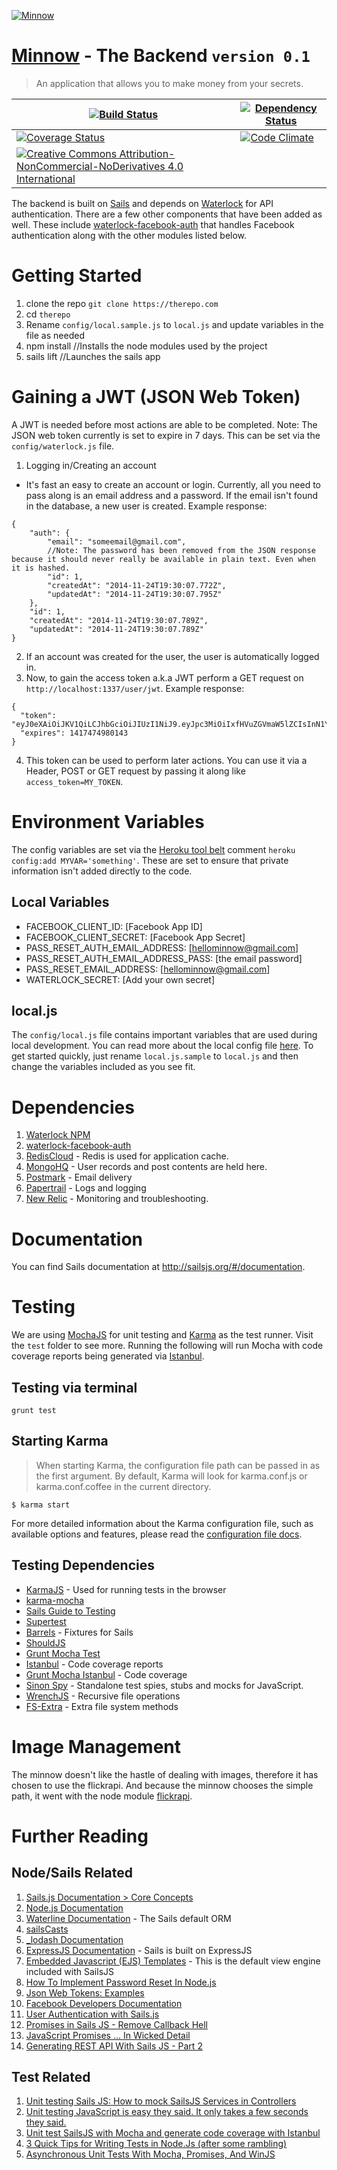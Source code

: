 [![Minnow][minnow-image]][minnow-url]
# [Minnow](minnow-url) - The Backend `version 0.1`

> An application that allows you to make money from your secrets. 

| [![Build Status][travis-image]][travis-url] | [![Dependency Status][dependency-image]][dependency-url] |
| ------ | ------ |
| [![Coverage Status][coverage-image]][coverage-url] | [![Code Climate][climate-image]][climate-url] |
| [![Creative Commons Attribution-NonCommercial-NoDerivatives 4.0 International][license-image]][license-url] | |


The backend is built on [Sails](http://sailsjs.org) and depends on [Waterlock](http://waterlock.ninja) for API authentication. There are a few other components that have been added as well. These include [waterlock-facebook-auth](https://github.com/davidrivera/waterlock-facebook-auth) that handles Facebook authentication along with the other modules listed below.

# Getting Started

1. clone the repo `git clone https://therepo.com`
1. cd `therepo`
1. Rename `config/local.sample.js` to `local.js` and update variables in the file as needed
1. npm install //Installs the node modules used by the project
1. sails lift //Launches the sails app


# Gaining a JWT (JSON Web Token)

A JWT is needed before most actions are able to be completed. Note: The JSON web token currently is set to expire in 7 days. This can be set via the `config/waterlock.js` file.

1. Logging in/Creating an account
- It's fast an easy to create an account or login. Currently, all you need to pass along is an email address and a password. If the email isn't found in the database, a new user is created. 
Example response:
```
{
    "auth": {
        "email": "someemail@gmail.com",
        //Note: The password has been removed from the JSON response because it should never really be available in plain text. Even when it is hashed.
        "id": 1,
        "createdAt": "2014-11-24T19:30:07.772Z",
        "updatedAt": "2014-11-24T19:30:07.795Z"
    },
    "id": 1,
    "createdAt": "2014-11-24T19:30:07.789Z",
    "updatedAt": "2014-11-24T19:30:07.789Z"
}
```

2. If an account was created for the user, the user is automatically logged in.
3. Now, to gain the access token a.k.a JWT perform a GET request on `http://localhost:1337/user/jwt`.
Example response:
```
{
  "token": "eyJ0eXAiOiJKV1QiLCJhbGciOiJIUzI1NiJ9.eyJpc3MiOiIxfHVuZGVmaW5lZCIsInN1YiI6InNtYWxsIGFuZCBjdXJpb3VzIiwiYXVkIjoibWlubm93IiwiZXhwIjoxNDE3NDc0OTgwMTQzLCJuYmYiOjE0MTY4NzAxODAxNDQsImlhdCI6MTQxNjg3MDE4MDE0NCwianRpIjoiMDk0ZjBhMTAtNzQyZS0xMWU0LWFkYmMtMmY1ZWM4MmNhMzE0In0.LAq4n7SMjknE0umjQCwmMsmsyazjaueXP_QxIfC_p_0",
  "expires": 1417474980143
}
```
4. This token can be used to perform later actions. You can use it via a Header, POST or GET request by passing it along like `access_token=MY_TOKEN`.



# Environment Variables

The config variables are set via the [Heroku tool belt](https://toolbelt.heroku.com) comment `heroku config:add MYVAR='something'`. These are set to ensure that private information isn't added directly to the code. 

## Local Variables
- FACEBOOK_CLIENT_ID:                 [Facebook App ID]
- FACEBOOK_CLIENT_SECRET:             [Facebook App Secret]
- PASS_RESET_AUTH_EMAIL_ADDRESS:      [hellominnow@gmail.com]
- PASS_RESET_AUTH_EMAIL_ADDRESS_PASS: [the email password]
- PASS_RESET_EMAIL_ADDRESS:           [hellominnow@gmail.com]
- WATERLOCK_SECRET:                   [Add your own secret]

## local.js

The `config/local.js` file contains important variables that are used during local development. You can read more about the local config file [here](http://sailsjs.org/#/documentation/reference/sails.config/sails.config.local.html). To get started quickly, just rename `local.js.sample` to `local.js` and then change the variables included as you see fit.

# Dependencies 

1. [Waterlock NPM](https://www.npmjs.org/package/waterlock)
1. [waterlock-facebook-auth](https://github.com/davidrivera/waterlock-facebook-auth)
1. [RedisCloud](https://devcenter.heroku.com/articles/rediscloud) - Redis is used for application cache.
1. [MongoHQ](https://devcenter.heroku.com/articles/mongohq) - User records and post contents are held here.
1. [Postmark](https://addons.heroku.com/postmark) - Email delivery
1. [Papertrail](https://addons.heroku.com/papertrail) - Logs and logging
1. [New Relic](https://addons.heroku.com/newrelic) - Monitoring and troubleshooting.

# Documentation

You can find Sails documentation at <http://sailsjs.org/#/documentation>.

# Testing

We are using [MochaJS](http://mochajs.org) for unit testing and [Karma](http://karma-runner.github.io) as the test runner. Visit the `test` folder to see more. Running the following will run Mocha with code coverage reports being generated via [Istanbul](http://gotwarlost.github.io/istanbul/).

## Testing via terminal
```
grunt test
```

## Starting Karma

> When starting Karma, the configuration file path can be passed in as the first argument.
By default, Karma will look for karma.conf.js or karma.conf.coffee in the current directory.

```
$ karma start
```

For more detailed information about the Karma configuration file, such as available options and features, please read the [configuration file docs](http://karma-runner.github.io/0.12/config/configuration-file.html).


## Testing Dependencies

- [KarmaJS](http://karma-runner.github.io/0.12/index.html) - Used for running tests in the browser
- [karma-mocha](https://github.com/karma-runner/karma-mocha)
- [Sails Guide to Testing](http://sailsjs.org/#/documentation/concepts/Testing)
- [Supertest](https://github.com/tj/supertest)
- [Barrels](https://www.npmjs.org/package/barrels) - Fixtures for Sails
- [ShouldJS](https://github.com/shouldjs/should.js)
- [Grunt Mocha Test](https://github.com/pghalliday/grunt-mocha-test)
- [Istanbul](http://gotwarlost.github.io/istanbul/) - Code coverage reports
- [Grunt Mocha Istanbul](https://github.com/pocesar/grunt-mocha-istanbul) - Code coverage
- [Sinon Spy](http://sinonjs.org) - Standalone test spies, stubs and mocks for JavaScript.
- [WrenchJS](https://github.com/ryanmcgrath/wrench-js) - Recursive file operations
- [FS-Extra](https://github.com/jprichardson/node-fs-extra) - Extra file system methods

# Image Management

The minnow doesn't like the hastle of dealing with images, therefore it has chosen to use the flickrapi. And because the minnow chooses the simple path, it went with the node module [flickrapi](https://www.npmjs.org/package/flickrapi).

# Further Reading

## Node/Sails Related

1. [Sails.js Documentation > Core Concepts](http://sailsjs.org/#/documentation/concepts/)
1. [Node.js Documentation](http://nodejs.org/documentation/)
1. [Waterline Documentation](http://sailsjs.org/#/documentation/reference/waterline) - The Sails default ORM
1. [sailsCasts](http://irlnathan.github.io/sailscasts/)
1. [_lodash Documentation](http://devdocs.io/lodash/) 
1. [ExpressJS Documentation](http://expressjs.com/guide/error-handling.html) - Sails is built on ExpressJS
1. [Embedded Javascript (EJS) Templates](http://www.embeddedjs.com) - This is the default view engine included with SailsJS
1. [How To Implement Password Reset In Node.js](http://sahatyalkabov.com/how-to-implement-password-reset-in-nodejs/)
1. [Json Web Tokens: Examples](http://angular-tips.com/blog/2014/05/json-web-tokens-examples/)
1. [Facebook Developers Documentation](https://developers.facebook.com/)
1. [User Authentication with Sails.js](http://sethetter.com/user-authentication-with-sails-js/)
1. [Promises in Sails JS - Remove Callback Hell](http://maangalabs.com/blog/2014/08/23/promises-in-sails-js-remove-callback-hell/)
1. [JavaScript Promises ... In Wicked Detail](http://dailyjs.com/2014/02/20/promises-in-detail/)
1. [Generating REST API With Sails JS - Part 2](http://maangalabs.com/blog/2014/07/26/generating-rest-api-with-sails-js-part-2/)

## Test Related

1. [Unit testing Sails JS: How to mock SailsJS Services in Controllers](https://blog.sergiocruz.me/unit-testing-sails-js-how-to-mock-sailsjs-services-in-controllers/)
1. [Unit testing JavaScript is easy they said. It only takes a few seconds they said.](https://blog.sergiocruz.me/unit-test-sailsjs-with-mocha-and-instanbul-for-code-coverage/)
1. [Unit test SailsJS with Mocha and generate code coverage with Istanbul](https://blog.sergiocruz.me/unit-test-sailsjs-with-mocha-and-instanbul-for-code-coverage/)
1. [3 Quick Tips for Writing Tests in Node.Js (after some rambling)](http://niallohiggins.com/2012/03/28/3-quick-tips-for-writing-tests-in-nodejs/)
1. [Asynchronous Unit Tests With Mocha, Promises, And WinJS](http://lostechies.com/derickbailey/2012/08/17/asynchronous-unit-tests-with-mocha-promises-and-winjs/)

[license-image]: http://img.shields.io/badge/license-BY--NC--ND%204.0-blue.svg?style=flat
[license-url]: LICENSE

[travis-url]: https://magnum.travis-ci.com/robksawyer/minnow-back
[travis-image]: https://magnum.travis-ci.com/robksawyer/minnow-back.svg?token=tu1UvVgnNuKF7LkzqttM&branch=master&style=flat

[dependency-image]: https://gemnasium.com/8a83683bf41d385f992e7399998ad722.svg?style=flat
[dependency-url]: https://gemnasium.com/robksawyer/minnow-back

[coverage-image]: http://img.shields.io/coveralls/robksawyer/minnow-back/master.svg?style=flat
[coverage-url]: https://coveralls.io/r/robksawyer/minnow-back?branch=master

[minnow-image]: http://s17.postimg.org/7yzn6tinz/big_minnow_logo_500.png
[minnow-url]: http://getminnow.com/

[climate-image]: http://img.shields.io/codeclimate/github/robksawyer/minnow-back.svg?style=flat
[climate-url]: https://codeclimate.com/github/robksawyer/minnow-back
